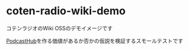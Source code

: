 # coten-radio-wiki-demo
コテンラジオのWiki OSSのデモイメージです

[PodcastHub](https://github.com/TokiyaHorikawa/podcast-hub)を作る価値があるか否かの仮説を検証するスモールテストです